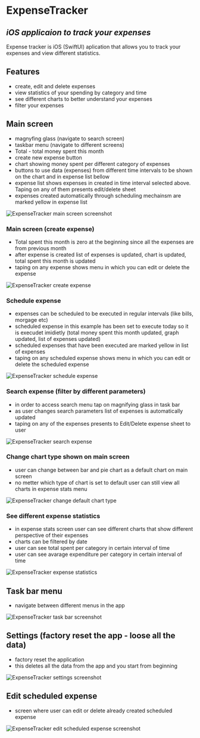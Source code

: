 # ExpenseTracker
## _iOS applicaion to track your expenses_

Expense tracker is iOS (SwiftUI) aplication that allows you to track your expenses and view different statistics.

## Features

- create, edit and delete expenses
- view statistics of your spending by category and time
- see different charts to better understand your expenses
- filter your expenses 

## Main screen
- magnyfing glass (navigate to search screen)
- taskbar menu (navigate to different screens)
- Total - total money spent this month
- create new expense button
- chart showing money spent per different category of expenses
- buttons to use data (expenses) from different time intervals to be  shown on the chart and in expense list bellow
- expense list shows expenses in created in time interval selected above. Taping on any of them presents edit/delete sheet
- expenses created automatically through scheduling mechainsm are marked yellow in expense list

![ExpenseTracker main screen screenshot](resources/IMG_3821.PNG "HomePage")

### Main screen (create expense)
- Total spent this month is zero at the beginning since all the expenses are from previous month
- after expense is created list of expenses is updated, chart is updated, total spent this month is updated
- taping on any expense shows menu in which you can edit or delete the expense

![ExpenseTracker create expense](resources/RPReplay_Final1709391301.gif "HomePage")

### Schedule expense
- expenses can be scheduled to be executed in regular intervals (like bills, morgage etc)
- scheduled expense in this example has been set to execute today so it is execudet imidietly (total money spent this month updated, graph updated, list of expenses updated)
- scheduled expenses that have been executed are marked yellow in list of expenses
- taping on any scheduled expense shows menu in which you can edit or delete the scheduled expense

![ExpenseTracker schedule expense](resources/RPReplay_Final1709391649.gif "HomePage")


### Search expense (filter by different parameters)
- in order to access search menu tap on magnifying glass in task bar
- as user changes search parameters list of expenses is automatically updated
- taping on any of the expenses presents to Edit/Delete expense sheet to user

![ExpenseTracker search expense](resources/RPReplay_Final1707231171.gif "HomePage")

### Change chart type shown on main screen
- user can change between bar and pie chart as a default chart on main screen
- no metter which type of chart is set to default user can still view all charts in expense stats menu

![ExpenseTracker change default chart type](resources/RPReplay_Final1707231280.gif "HomePage")

### See different expense statistics
- in expense stats screen user can see different charts that show different perspective of their expenses
- charts can be filtered by date
- user can see total spent per category in certain interval of time
- user can see avarage expenditure per category in certain interval of time

![ExpenseTracker expense statistics](resources/RPReplay_Final1707231248.gif "HomePage")

## Task bar menu
- navigate between different menus in the app

![ExpenseTracker task bar screenshot](resources/IMG_3824.PNG "HomePage")

## Settings (factory reset the app - loose all the data)
- factory reset the application
- this deletes all the data from the app and you start from beginning

![ExpenseTracker settings screenshot](resources/IMG_3654.PNG "HomePage")

## Edit scheduled expense
- screen where user can edit or delete already created scheduled expense

![ExpenseTracker edit scheduled expense screenshot](resources/IMG_3825.PNG "HomePage")




